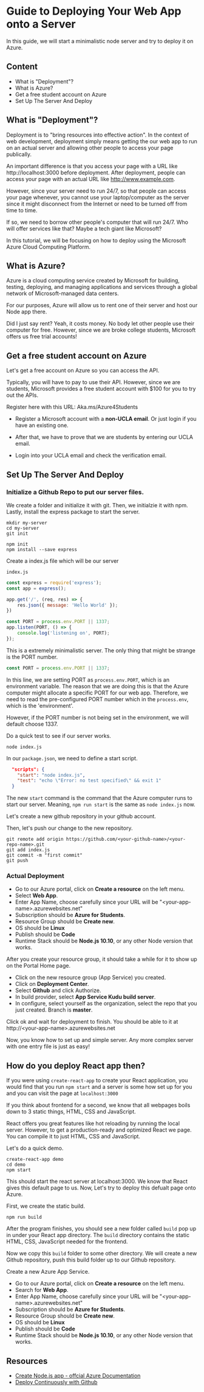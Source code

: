 # Guide to Deploying Your Web App onto a Server

In this guide, we will start a minimalistic node server and try to deploy it on Azure.

## Content
* What is "Deployment"?
* What is Azure?
* Get a free student account on Azure
* Set Up The Server And Deploy


## What is "Deployment"?

Deployment is to "bring resources into effective action". 
In the context of web development, deployment simply means 
getting the our web app to run on an actual server 
and allowing other people to access your page publically.

An important difference is that you access your page with a URL like http://localhost:3000
before deployment. 
After deployment, people can access your page with an actual URL like http://www.example.com.

However, since your server need to run 24/7, so that people can access your page whenever,
you cannot use your laptop/computer as the server since it might disconnect from the Internet
or need to be turned off from time to time.

If so, we need to borrow other people's computer that will run 24/7.
Who will offer services like that? Maybe a tech giant like Microsoft?

In this tutorial, we will be focusing on how to deploy using the Microsoft Azure Cloud Computing Platform.

## What is Azure?

Azure is a cloud computing service created by Microsoft for building, testing, deploying, 
and managing applications and services through a global network of Microsoft-managed data centers.

For our purposes, Azure will allow us to rent one of their server and host our Node app there.

Did I just say rent? Yeah, it costs money. 
No body let other people use their computer for free. 
However, since we are broke college students, Microsoft offers us free trial accounts!

## Get a free student account on Azure
Let's get a free account on Azure so you can access the API.

Typically, you will have to pay to use their API. 
However, since we are students, Microsoft provides a free student account with $100 for you to try out the APIs.

Register here with this URL: Aka.ms/Azure4Students

* Register a Microsoft account with a __non-UCLA email__. Or just login if you have an existing one. 

* After that, we have to prove that we are students by entering our UCLA email.

* Login into your UCLA email and check the verification email.

## Set Up The Server And Deploy
### Initialize a Github Repo to put our server files.

We create a folder and initialize it with git.
Then, we initialzie it with npm.
Lastly, install the express package to start the server.

```
mkdir my-server
cd my-server
git init

npm init 
npm install --save express
```
Create a index.js file which will be our server

`index.js`
```js
const express = require('express');
const app = express();

app.get('/', (req, res) => {
    res.json({ message: 'Hello World' });
})

const PORT = process.env.PORT || 1337;
app.listen(PORT, () => {
    console.log('listening on', PORT);
});
```

This is a extremely minimalistic server. 
The only thing that might be strange is the PORT number.
```js
const PORT = process.env.PORT || 1337;
```
In this line, we are setting PORT as `process.env.PORT`, which is an environment variable.
The reason that we are doing this is that the Azure computer might allocate a specific PORT for our web app.
Therefore, we need to read the pre-configured PORT number which in the `process.env`, 
which is the 'environment'.

However, if the PORT number is not being set in the environment, we will default choose 1337.

Do a quick test to see if our server works.

```
node index.js
```

In our `package.json`, we need to define a start script.
```JSON
  "scripts": {
    "start": "node index.js",
    "test": "echo \"Error: no test specified\" && exit 1"
  }
```
The new `start` command is the command that the Azure computer runs to start our server.
Meaning, `npm run start` is the same as `node index.js` now.

Let's create a new github repository in your github account. 

Then, let's push our change to the new repository.
```
git remote add origin https://github.com/<your-github-name>/<your-repo-name>.git
git add index.js
git commit -m "first commit"
git push
```

### Actual Deployment
* Go to our Azure portal, click on __Create a resource__ on the left menu. 
* Select __Web App__.
* Enter App Name, choose carefully since your URL will be "\<your-app-name>.azurewebsites.net"
* Subscription should be __Azure for Students__.
* Resource Group should be __Create new__.
* OS should be __Linux__
* Publish should be __Code__
* Runtime Stack should be __Node.js 10.10__, or any other Node version that works.

After you create your resource group, it should take a while for it to show up on the Portal Home page.

* Click on the new resource group (App Service) you created.
* Click on __Deployment Center__.
* Select __Github__ and click Authorize.
* In build provider, select __App Service Kudu build server__.
* In configure, select yourself as the organization, select the repo that you just created. 
Branch is __master__.

Click ok and wait for deployment to finish. 
You should be able to it at http://\<your-app-name>.azurewebsites.net

Now, you know how to set up and simple server. Any more complex server with one entry file is just as easy!

## How do you deploy React app then?
If you were using `create-react-app` to create your React application, 
you would find that you run `npm start` and a server is some how set up for you 
and you can visit the page at `localhost:3000`

If you think about frontend for a second, 
we know that all webpages boils down to 3 static things, HTML, CSS and JavaScript.

React offers you great features like hot reloading by running the local server. 
However, to get a production-ready and optimized React we page. 
You can compile it to just HTML, CSS and JavaScript.

Let's do a quick demo.

```
create-react-app demo
cd demo
npm start 
```

This should start the react server at localhost:3000.
We know that React gives this default page to us. 
Now, Let's try to deploy this defualt page onto Azure.

First, we create the static build.

```
npm run build
```
After the program finishes, you should see a new folder called `build`
pop up in under your React app directory.
The `build` directory contains the static HTML, CSS, JavaScript needed for the frontend.

Now we copy this `build` folder to some other directory.
We will create a new Github repository, push this build folder up to our Github repository.

Create a new Azure App Service.


* Go to our Azure portal, click on __Create a resource__ on the left menu. 
* Search for __Web App__.
* Enter App Name, choose carefully since your URL will be "\<your-app-name>.azurewebsites.net"
* Subscription should be __Azure for Students__.
* Resource Group should be __Create new__.
* OS should be __Linux__
* Publish should be __Code__
* Runtime Stack should be __Node.js 10.10__, or any other Node version that works.




## Resources

* [Create Node.js app - offcial Azure Documentation](https://docs.microsoft.com/en-us/azure/app-service/app-service-web-get-started-nodejs)
* [Deploy Continuously with Github](https://docs.microsoft.com/en-us/azure/app-service/app-service-continuous-deployment)
